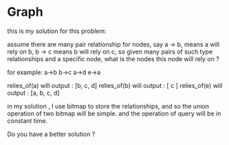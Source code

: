 Graph
=====

this is my solution for this problem:

assume there are many pair relationship for nodes,
say a -> b, means a will rely on b, b -> c means b will rely on c,
so given many pairs of such type relationships and a specific node, 
what is the nodes this node will rely on ?

for example:
a->b 
b->c
a->d
e->a

relies_of(a) will output : [b, c, d]
relies_of(b) will output : [ c ]
relies_of(e) wiil output : [a, b, c, d]

in my solution , I use bitmap to store the relationships, and so the union operation of two bitmap will be simple.
and the operation of query will be in constant time.

Do you have a better solution ? 